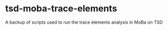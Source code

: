 # tsd-moba-trace-elements
A backup of scripts used to run the trace elements analysis in MoBa on TSD
